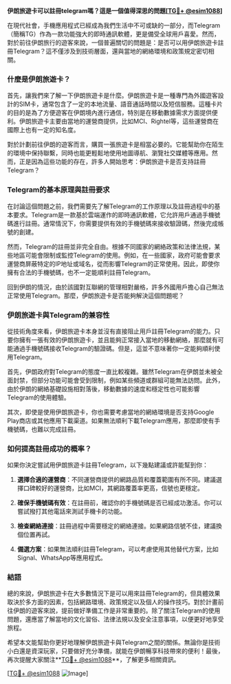 **伊朗旅遊卡可以註冊telegram嗎？這是一個值得深思的問題[[TG💪+ @esim1088](https://t.me/s/esim1088)]**

在現代社會，手機應用程式已經成為我們生活中不可或缺的一部分，而Telegram（簡稱TG）作為一款功能強大的即時通訊軟體，更是備受全球用戶喜愛。然而，對於前往伊朗旅行的遊客來說，一個普遍關切的問題是：是否可以用伊朗旅遊卡註冊Telegram？這不僅涉及到技術層面，還與當地的網絡環境和政策規定密切相關。

### **什麼是伊朗旅遊卡？**

首先，讓我們來了解一下伊朗旅遊卡是什麼。伊朗旅遊卡是一種專門為外國遊客設計的SIM卡，通常包含了一定的本地流量、語音通話時間以及短信服務。這種卡片的目的是為了方便遊客在伊朗境內進行通信，特別是在移動數據需求方面提供便利。伊朗旅遊卡主要由當地的運營商提供，比如MCI、Rightel等，這些運營商在國際上也有一定的知名度。

對於計劃前往伊朗的遊客而言，購買一張旅遊卡是相當必要的。它能幫助你在陌生的環境中保持聯繫，同時也能更輕鬆地使用地圖導航、瀏覽社交媒體等應用。然而，正是因為這些功能的存在，許多人開始思考：伊朗旅遊卡是否支持註冊Telegram？

### **Telegram的基本原理與註冊要求**

在討論這個問題之前，我們需要先了解Telegram的工作原理以及註冊過程中的基本要求。Telegram是一款基於雲端運作的即時通訊軟體，它允許用戶通過手機號碼進行註冊。通常情況下，你需要提供有效的手機號碼來接收驗證碼，然後完成帳號的創建。

然而，Telegram的註冊並非完全自由。根據不同國家的網絡政策和法律法規，某些地區可能會限制或監控Telegram的使用。例如，在一些國家，政府可能會要求運營商屏蔽特定的IP地址或域名，從而影響Telegram的正常使用。因此，即使你擁有合法的手機號碼，也不一定能順利註冊Telegram。

回到伊朗的情況，由於該國對互聯網的管理相對嚴格，許多外國用戶擔心自己無法正常使用Telegram。那麼，伊朗旅遊卡是否能夠解決這個問題呢？

### **伊朗旅遊卡與Telegram的兼容性**

從技術角度來看，伊朗旅遊卡本身並沒有直接阻止用戶註冊Telegram的能力。只要你擁有一張有效的伊朗旅遊卡，並且能夠正常接入當地的移動網絡，那麼就有可能通過手機號碼接收Telegram的驗證碼。但是，這並不意味著你一定能夠順利使用Telegram。

首先，伊朗政府對Telegram的態度一直比較複雜。雖然Telegram在伊朗並未被全面封禁，但部分功能可能會受到限制，例如某些頻道或群組可能無法訪問。此外，由於伊朗的網絡基礎設施相對落後，移動數據的速度和穩定性也可能影響Telegram的使用體驗。

其次，即使是使用伊朗旅遊卡，你也需要考慮當地的網絡環境是否支持Google Play商店或其他應用下載渠道。如果無法順利下載Telegram應用，那麼即使有手機號碼，也難以完成註冊。

### **如何提高註冊成功的概率？**

如果你決定嘗試用伊朗旅遊卡註冊Telegram，以下幾點建議或許能幫到你：

1. **選擇合適的運營商**：不同運營商提供的網路品質和覆蓋範圍有所不同。建議選擇口碑較好的運營商，比如MCI，其網路覆蓋率更高，信號也更穩定。
   
2. **確保手機號碼有效**：在註冊前，確認你的手機號碼是否已經成功激活。你可以嘗試撥打其他電話來測試手機卡的功能。

3. **檢查網絡連接**：註冊過程中需要穩定的網絡連接。如果網路信號不佳，建議換個位置再試。

4. **備選方案**：如果無法順利註冊Telegram，可以考慮使用其他替代方案，比如Signal、WhatsApp等應用程式。

### **結語**

總的來說，伊朗旅遊卡在大多數情況下是可以用來註冊Telegram的，但具體效果取決於多方面的因素，包括網路環境、政策規定以及個人的操作技巧。對於計畫前往伊朗的遊客來說，提前做好準備工作是非常重要的。除了關注Telegram的使用問題，還應當了解當地的文化習俗、法律法規以及安全注意事項，以便更好地享受旅程。

希望本文能幫助你更好地理解伊朗旅遊卡與Telegram之間的關係。無論你是技術小白還是資深玩家，只要做好充分準備，就能在伊朗暢享科技帶來的便利！最後，再次提醒大家關注**[TG💪+ @esim1088](https://t.me/s/esim1088)**，了解更多相關資訊。

[[TG💪+ @esim1088](https://t.me/s/esim1088) ![Image](https://i.postimg.cc/4NQfJmqS/Snipaste-2025-05-13-00-14-12.png)]